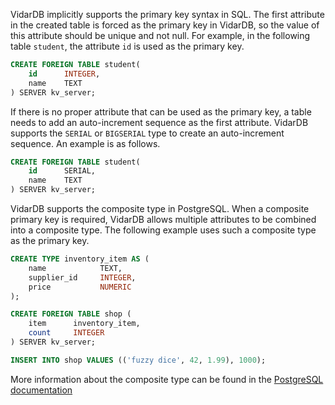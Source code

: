 VidarDB implicitly supports the primary key syntax in SQL. The first attribute in the created table is forced as the primary key in VidarDB, so the value of this attribute should be unique and not null. For example, in the following table `student`, the attribute `id` is used as the primary key.

```sql
CREATE FOREIGN TABLE student(
    id      INTEGER, 
    name    TEXT
) SERVER kv_server;
```

If there is no proper attribute that can be used as the primary key,  a table needs to add an auto-increment sequence as the first attribute. VidarDB supports the `SERIAL` or `BIGSERIAL` type to create an auto-increment sequence. An example is as follows.

```sql
CREATE FOREIGN TABLE student(
    id      SERIAL, 
    name    TEXT
) SERVER kv_server;
```

VidarDB supports the composite type in PostgreSQL. When a composite primary key is required, VidarDB allows multiple attributes to be combined into a composite type. The following example uses such a composite type as the primary key.

```sql
CREATE TYPE inventory_item AS (
    name            TEXT,
    supplier_id     INTEGER,
    price           NUMERIC
);

CREATE FOREIGN TABLE shop (
    item      inventory_item,
    count     INTEGER
) SERVER kv_server;

INSERT INTO shop VALUES (('fuzzy dice', 42, 1.99), 1000);
```

More information about the composite type can be found in the [PostgreSQL documentation](https://www.postgresql.org/docs/11/rowtypes.html)
